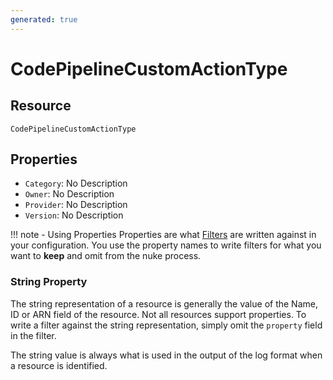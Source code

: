 ```yaml
---
generated: true
---
```


# CodePipelineCustomActionType


## Resource

```text
CodePipelineCustomActionType
```

## Properties


- `Category`: No Description
- `Owner`: No Description
- `Provider`: No Description
- `Version`: No Description

!!! note - Using Properties
    Properties are what [Filters](../config-filtering.md) are written against in your configuration. You use the property
    names to write filters for what you want to **keep** and omit from the nuke process.

### String Property

The string representation of a resource is generally the value of the Name, ID or ARN field of the resource. Not all
resources support properties. To write a filter against the string representation, simply omit the `property` field in
the filter.

The string value is always what is used in the output of the log format when a resource is identified.


